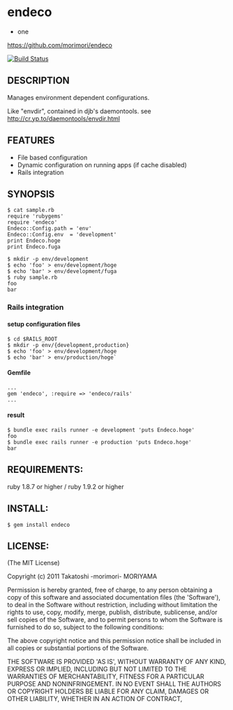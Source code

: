 # endeco

* one

https://github.com/morimori/endeco

[![Build Status](https://secure.travis-ci.org/morimori/endeco.png)](http://travis-ci.org/morimori/endeco)

## DESCRIPTION

Manages environment dependent configurations.

Like "envdir", contained in djb's daemontools.
see http://cr.yp.to/daemontools/envdir.html

## FEATURES

* File based configuration
* Dynamic configuration on running apps (if cache disabled)
* Rails integration

## SYNOPSIS

    $ cat sample.rb
    require 'rubygems'
    require 'endeco'
    Endeco::Config.path = 'env'
    Endeco::Config.env  = 'development'
    print Endeco.hoge
    print Endeco.fuga

    $ mkdir -p env/development
    $ echo 'foo' > env/development/hoge
    $ echo 'bar' > env/development/fuga
    $ ruby sample.rb
    foo
    bar

### Rails integration
#### setup configuration files

    $ cd $RAILS_ROOT
    $ mkdir -p env/{development,production}
    $ echo 'foo' > env/development/hoge
    $ echo 'bar' > env/production/hoge`

#### Gemfile

    ...
    gem 'endeco', :require => 'endeco/rails'
    ...

#### result

    $ bundle exec rails runner -e development 'puts Endeco.hoge'
    foo
    $ bundle exec rails runner -e production 'puts Endeco.hoge'
    bar

## REQUIREMENTS:

ruby 1.8.7 or higher / ruby 1.9.2 or higher

## INSTALL:

    $ gem install endeco

## LICENSE:

(The MIT License)

Copyright (c) 2011 Takatoshi -morimori- MORIYAMA

Permission is hereby granted, free of charge, to any person obtaining
a copy of this software and associated documentation files (the
'Software'), to deal in the Software without restriction, including
without limitation the rights to use, copy, modify, merge, publish,
distribute, sublicense, and/or sell copies of the Software, and to
permit persons to whom the Software is furnished to do so, subject to
the following conditions:

The above copyright notice and this permission notice shall be
included in all copies or substantial portions of the Software.

THE SOFTWARE IS PROVIDED 'AS IS', WITHOUT WARRANTY OF ANY KIND,
EXPRESS OR IMPLIED, INCLUDING BUT NOT LIMITED TO THE WARRANTIES OF
MERCHANTABILITY, FITNESS FOR A PARTICULAR PURPOSE AND NONINFRINGEMENT.
IN NO EVENT SHALL THE AUTHORS OR COPYRIGHT HOLDERS BE LIABLE FOR ANY
CLAIM, DAMAGES OR OTHER LIABILITY, WHETHER IN AN ACTION OF CONTRACT,
